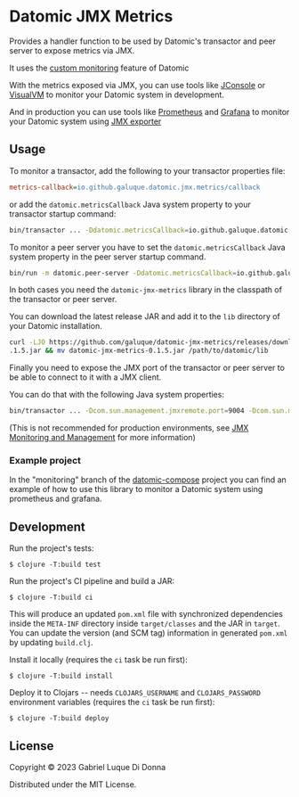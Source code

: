 # Datomic JMX Metrics

Provides a handler function to be used by Datomic's transactor and peer server to expose metrics via JMX. 

It uses the [custom monitoring](https://docs.datomic.com/pro/operation/monitoring.html#custom) feature of Datomic

With the metrics exposed via JMX, you can use tools like [JConsole](https://docs.oracle.com/javase/8/docs/technotes/guides/management/jconsole.html) or [VisualVM](https://visualvm.github.io/) to monitor your Datomic system in development.

And in production you can use tools like [Prometheus](https://prometheus.io/) and [Grafana](https://grafana.com/) to monitor your Datomic system using [JMX exporter](https://github.com/prometheus/jmx_exporter)

## Usage

To monitor a transactor, add the following to your transactor properties file:

```ini
metrics-callback=io.github.galuque.datomic.jmx.metrics/callback
```

or add the `datomic.metricsCallback` Java system property to your transactor startup command:

```bash
bin/transactor ... -Ddatomic.metricsCallback=io.github.galuque.datomic.jmx.metrics/callback ...
```

To monitor a peer server you have to set the `datomic.metricsCallback` Java system property in the peer server startup command.

```bash
bin/run -m datomic.peer-server -Ddatomic.metricsCallback=io.github.galuque.datomic.jmx.metrics/callback ...
``` 

In both cases you need the `datomic-jmx-metrics` library in the classpath of the transactor or peer server.

You can download the latest release JAR and add it to the `lib` directory of your Datomic installation.

```bash
curl -LJO https://github.com/galuque/datomic-jmx-metrics/releases/download/v0.1.5/datomic-jmx-metrics-0
.1.5.jar && mv datomic-jmx-metrics-0.1.5.jar /path/to/datomic/lib
```

Finally you need to expose the JMX port of the transactor or peer server to be able to connect to it with a JMX client.

You can do that with the following Java system properties:

```bash
bin/transactor ... -Dcom.sun.management.jmxremote.port=9004 -Dcom.sun.management.jmxremote.authenticate=false -Dcom.sun.management.jmxremote.ssl=false ...
```

(This is not recommended for production environments, see [JMX Monitoring and Management](https://docs.oracle.com/javase/8/docs/technotes/guides/management/agent.html) for more information)

### Example project

In the "monitoring" branch of the [datomic-compose](https://github.com/galuque/datomic-compose/tree/monitoring) project you can find an example of how to use this library to monitor a Datomic system using prometheus and grafana.

## Development

Run the project's tests:

    $ clojure -T:build test

Run the project's CI pipeline and build a JAR:

    $ clojure -T:build ci

This will produce an updated `pom.xml` file with synchronized dependencies inside the `META-INF`
directory inside `target/classes` and the JAR in `target`. You can update the version (and SCM tag)
information in generated `pom.xml` by updating `build.clj`.

Install it locally (requires the `ci` task be run first):

    $ clojure -T:build install

Deploy it to Clojars -- needs `CLOJARS_USERNAME` and `CLOJARS_PASSWORD` environment
variables (requires the `ci` task be run first):

    $ clojure -T:build deploy

## License

Copyright © 2023 Gabriel Luque Di Donna

Distributed under the MIT License.
